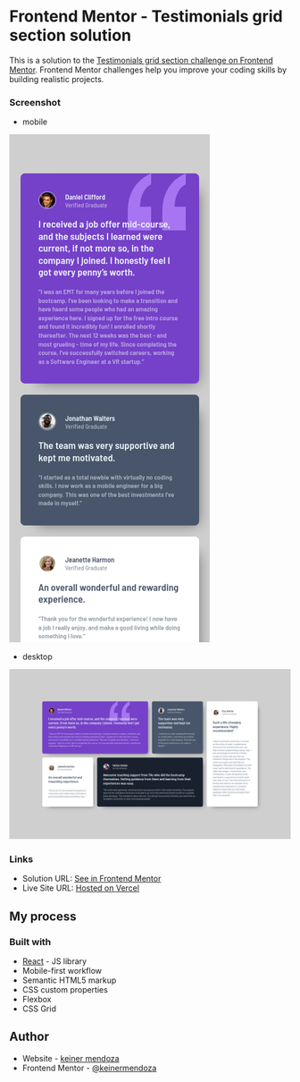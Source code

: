 # Frontend Mentor - Testimonials grid section solution

This is a solution to the [Testimonials grid section challenge on Frontend Mentor](https://www.frontendmentor.io/challenges/testimonials-grid-section-Nnw6J7Un7). Frontend Mentor challenges help you improve your coding skills by building realistic projects. 

### Screenshot
- mobile

![](./public/images/testimonial-mobile.png)

- desktop

![](./public/images/testimonial-desktop.png)



### Links

- Solution URL: [See in Frontend Mentor](https://www.frontendmentor.io/solutions/four-cards-in-react-css-grids-SBa1yiUrt4)
- Live Site URL: [Hosted on Vercel](https://fm-four-cards-livid.vercel.app/)

## My process

### Built with
- [React](https://reactjs.org/) - JS library
- Mobile-first workflow
- Semantic HTML5 markup
- CSS custom properties
- Flexbox
- CSS Grid

## Author

- Website - [keiner mendoza](https://keinermendoza.com)
- Frontend Mentor - [@keinermendoza](https://www.frontendmentor.io/profile/keinermendoza)